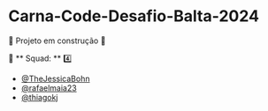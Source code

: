 # Carna-Code-Desafio-Balta-2024

:construction: Projeto em construção :construction_worker:

:metal: ** Squad: ** :four:

  - [@TheJessicaBohn](https://github.com/TheJessicaBohn)
  - [@rafaelmaia23](https://github.com/rafaelmaia23)
  - [@thiagokj](https://github.com/TheJessicaBohn)
